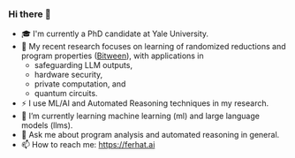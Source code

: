 ### Hi there 👋

<!--
**ferhaterata/ferhaterata** is a ✨ _special_ ✨ repository because its `README.md` (this file) appears on your GitHub profile.

Here are some ideas to get you started:
-->
- 🎓 I'm currently a PhD candidate at Yale University.
- 🔭 My recent research focuses on learning of randomized reductions and program properties ([Bitween](https://bitween.fun)), with applications in
  - safeguarding LLM outputs,
  - hardware security,
  - private computation, and
  - quantum circuits.
- ⚡ I use ML/AI and Automated Reasoning techniques in my research.
- 📕 I’m currently learning machine learning (ml) and large language models (llms).
- 💬 Ask me about program analysis and automated reasoning in general.
- 📫 How to reach me: https://ferhat.ai
